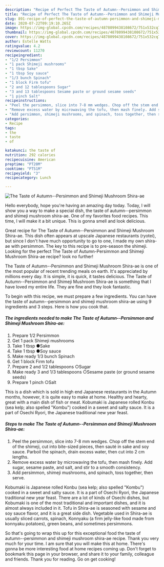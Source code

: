 ```yaml
---
description: "Recipe of Perfect The Taste of Autumn--Persimmon and Shimeji Mushroom Shira-ae"
title: "Recipe of Perfect The Taste of Autumn--Persimmon and Shimeji Mushroom Shira-ae"
slug: 891-recipe-of-perfect-the-taste-of-autumn-persimmon-and-shimeji-mushroom-shira-ae
date: 2020-07-22T09:19:10.265Z
image: https://img-global.cpcdn.com/recipes/4878099438108672/751x532cq70/the-taste-of-autumn-persimmon-and-shimeji-mushroom-shira-ae-recipe-main-photo.jpg
thumbnail: https://img-global.cpcdn.com/recipes/4878099438108672/751x532cq70/the-taste-of-autumn-persimmon-and-shimeji-mushroom-shira-ae-recipe-main-photo.jpg
cover: https://img-global.cpcdn.com/recipes/4878099438108672/751x532cq70/the-taste-of-autumn-persimmon-and-shimeji-mushroom-shira-ae-recipe-main-photo.jpg
author: Estelle Watts
ratingvalue: 4.2
reviewcount: 11270
recipeingredient:
- "1/2 Persimmon"
- "1 pack Shimeji mushrooms"
- "1 tbsp Sake"
- "1 tbsp Soy sauce"
- "1/3 bunch Spinach"
- "1 block Firm tofu"
- "2 and 12 tablespoons Sugar"
- "3 and 13 tablespoons Sesame paste or ground sesame seeds"
- "1 pinch Salt"
recipeinstructions:
- "Peel the persimmon, slice into 7-8 mm wedges. Chop off the stem end of the shimeji, cut into bite-sized pieces, then sauté in sake and soy sauce. Parboil the spinach, drain excess water, then cut into 2 cm lengths."
- "Remove excess water by microwaving the tofu, then mash finely. Add sugar, sesame paste, and salt, and stir to a smooth consistency."
- "Add persimmon, shimeji mushrooms, and spinach, toss together, then serve."
categories:
- Recipe
tags:
- the
- taste
- of

katakunci: the taste of 
nutrition: 292 calories
recipecuisine: American
preptime: "PT20M"
cooktime: "PT51M"
recipeyield: "3"
recipecategory: Lunch

---
```



![The Taste of Autumn--Persimmon and Shimeji Mushroom Shira-ae](https://img-global.cpcdn.com/recipes/4878099438108672/751x532cq70/the-taste-of-autumn-persimmon-and-shimeji-mushroom-shira-ae-recipe-main-photo.jpg)

Hello everybody, hope you're having an amazing day today. Today, I will show you a way to make a special dish, the taste of autumn--persimmon and shimeji mushroom shira-ae. One of my favorites food recipes. This time, I will make it a bit unique. This is gonna smell and look delicious.

Great recipe for The Taste of Autumn--Persimmon and Shimeji Mushroom Shira-ae. This dish often appears at upscale Japanese restaurants (ryotei), but since I don&#39;t have much opportunity to go to one, I made my own shira-ae with persimmon. The key to this recipe is to pre-season the shimeji. Looking for the perfect The Taste of Autumn-Persimmon and Shimeji Mushroom Shira-ae recipe? look no further!

The Taste of Autumn--Persimmon and Shimeji Mushroom Shira-ae is one of the most popular of recent trending meals on earth. It's appreciated by millions every day. It is simple, it is quick, it tastes delicious. The Taste of Autumn--Persimmon and Shimeji Mushroom Shira-ae is something that I have loved my entire life. They are fine and they look fantastic.


To begin with this recipe, we must prepare a few ingredients. You can have the taste of autumn--persimmon and shimeji mushroom shira-ae using 9 ingredients and 3 steps. Here is how you cook that.

<!--inarticleads1-->

##### The ingredients needed to make The Taste of Autumn--Persimmon and Shimeji Mushroom Shira-ae:

1. Prepare 1/2 Persimmon
1. Get 1 pack Shimeji mushrooms
1. Take 1 tbsp ●Sake
1. Take 1 tbsp ●Soy sauce
1. Make ready 1/3 bunch Spinach
1. Get 1 block Firm tofu
1. Prepare 2 and 1/2 tablespoons ○Sugar
1. Make ready 3 and 1/3 tablespoons ○Sesame paste (or ground sesame seeds)
1. Prepare 1 pinch ○Salt


This is a dish which is sold in high end Japanese restaurants in the Autumn months, however, it is quite easy to make at home. Healthy and hearty, great with a main dish of fish or meat. Kobumaki is Japanese rolled Konbu (sea kelp; also spelled &#34;Kombu&#34;) cooked in a sweet and salty sauce. It is a part of Osechi Ryori, the Japanese traditional new year feast. 

<!--inarticleads2-->

##### Steps to make The Taste of Autumn--Persimmon and Shimeji Mushroom Shira-ae:

1. Peel the persimmon, slice into 7-8 mm wedges. Chop off the stem end of the shimeji, cut into bite-sized pieces, then sauté in sake and soy sauce. Parboil the spinach, drain excess water, then cut into 2 cm lengths.
1. Remove excess water by microwaving the tofu, then mash finely. Add sugar, sesame paste, and salt, and stir to a smooth consistency.
1. Add persimmon, shimeji mushrooms, and spinach, toss together, then serve.


Kobumaki is Japanese rolled Konbu (sea kelp; also spelled &#34;Kombu&#34;) cooked in a sweet and salty sauce. It is a part of Osechi Ryori, the Japanese traditional new year feast. There are a lot of kinds of Osechi dishes, but Kobumaki is one of the most traditional and important dishes, and it is almost always included in it. Tofu in Shira-ae is seasoned with sesame and soy sauce flavor, and it is a great side dish. Vegetable used in Shira-ae is usually sliced carrots, spinach, Konnyaku (a firm jelly-like food made from konnyaku potatoes), green beans, and sometimes persimmons. 

So that's going to wrap this up for this exceptional food the taste of autumn--persimmon and shimeji mushroom shira-ae recipe. Thank you very much for your time. I am sure that you will make this at home. There's gonna be more interesting food at home recipes coming up. Don't forget to bookmark this page in your browser, and share it to your family, colleague and friends. Thank you for reading. Go on get cooking!
